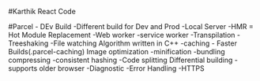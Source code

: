 #Karthik React Code


#Parcel
    -   DEv Build
    -Different build for Dev and Prod
    -Local Server
    -HMR = Hot Module Replacement
    -Web worker
    -service worker
    -Transpilation
    -Treeshaking
    -File watching Algorithm written in C++
    -caching - Faster Builds(.parcel-caching)
    Image optimization
    -minification
    -bundling
    compressing
    -consistent hashing
    -Code splitting
    Differential building  - supports older browser
    -Diagnostic
    -Error Handling
    -HTTPS

